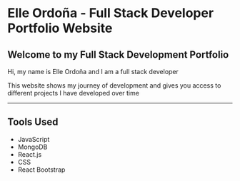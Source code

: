 # Elle Ordoña - Full Stack Developer Portfolio Website

## Welcome to my Full Stack Development Portfolio

Hi, my name is Elle Ordoña and I am a full stack developer

This website shows my journey of development and gives you access to different projects I have developed over time

---

## Tools Used

- JavaScript
- MongoDB
- React.js
- CSS
- React Bootstrap
